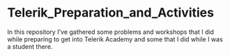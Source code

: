 # Telerik_Preparation_and_Activities

In this repository I've gathered some problems and workshops that I did while preparing to get into Telerik Academy and some that I did while I was a student there.
